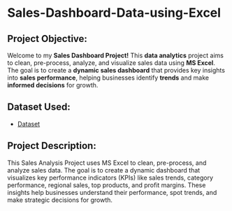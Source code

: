 # Sales-Dashboard-Data-using-Excel

## Project Objective:
Welcome to my **Sales Dashboard Project!** This **data analytics** project aims to clean, pre-process, analyze, and visualize sales data using **MS Excel**. The goal is to create a **dynamic sales dashboard** that provides key insights into **sales performance**, helping businesses identify **trends** and make **informed decisions** for growth.

## Dataset Used:
- <a href="https://github.com/sayaniketsaini24/Sales-Dashboard-Data-using-Excel/blob/main/salesdata.csv">Dataset</a>

## Project Description:
This Sales Analysis Project uses MS Excel to clean, pre-process, and analyze sales data. The goal is to create a dynamic dashboard that visualizes key performance indicators (KPIs) like sales trends, category performance, regional sales, top products, and profit margins. These insights help businesses understand their performance, spot trends, and make strategic decisions for growth.

